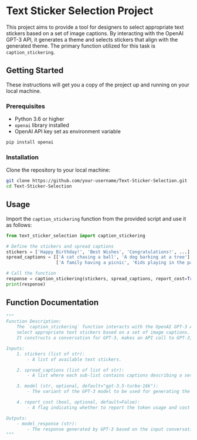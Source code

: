 
# Text Sticker Selection Project

This project aims to provide a tool for designers to select appropriate text stickers based on a set of image captions. By interacting with the OpenAI GPT-3 API, it generates a theme and selects stickers that align with the generated theme. The primary function utilized for this task is `caption_stickering`.

## Getting Started

These instructions will get you a copy of the project up and running on your local machine.

### Prerequisites

- Python 3.6 or higher
- `openai` library installed
- OpenAI API key set as environment variable

```bash
pip install openai
```

### Installation

Clone the repository to your local machine:

```bash
git clone https://github.com/your-username/Text-Sticker-Selection.git
cd Text-Sticker-Selection
```

## Usage

Import the `caption_stickering` function from the provided script and use it as follows:

```python
from text_sticker_selection import caption_stickering

# Define the stickers and spread captions
stickers = ['Happy Birthday!', 'Best Wishes', 'Congratulations!', ...]
spread_captions = [['A cat chasing a ball', 'A dog barking at a tree'], 
                   ['A family having a picnic', 'Kids playing in the park']]

# Call the function
response = caption_stickering(stickers, spread_captions, report_cost=True)
print(response)
```

## Function Documentation

```python
"""
Function Description:
    The `caption_stickering` function interacts with the OpenAI GPT-3 API to generate a theme and 
    select appropriate text stickers based on a set of image captions. 
    It constructs a conversation for GPT-3, makes an API call to GPT-3, and returns the generated response.

Inputs:
    1. stickers (list of str):
        - A list of available text stickers.

    2. spread_captions (list of list of str):
        - A list where each sub-list contains captions describing a set of images in a spread.

    3. model (str, optional, default="gpt-3.5-turbo-16k"):
        - The variant of the GPT-3 model to be used for generating the response.

    4. report_cost (bool, optional, default=False):
        - A flag indicating whether to report the token usage and cost of the API call.

Outputs:
    - model_response (str):
        - The response generated by GPT-3 based on the input conversation.
"""
```
